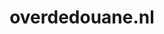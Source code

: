 ---
layout: post
title:  "overdedouane.nl"
internal_url:  "/dutchgov/overdedouane.nl.html"
categories: dutchgov
---
